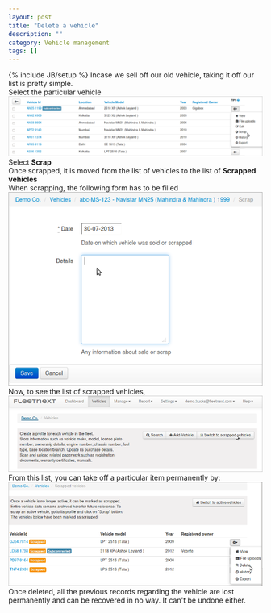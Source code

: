 ```yaml
---
layout: post
title: "Delete a vehicle"
description: ""
category: Vehicle management
tags: []
---
```

{% include JB/setup %}
Incase we sell off our old vehicle, taking it off our list is pretty simple.  
Select the particular vehicle  
![Scrapping a vehicle](/assets/images/tb/DelVeh_1.png)  
Select **Scrap**  
Once scrapped, it is moved from the list of vehicles to the list of **Scrapped vehicles**  
When scrapping, the following form has to be filled  
![Scrapped vehicles](/assets/images/tb/DelVeh_4.png)  
Now, to see the list of scrapped vehicles,  
![Scrapped vehicles](/assets/images/tb/DelVeh_2.png)  
From this list, you can take off a particular item permanently by:  
![Deleting a vehicle](/assets/images/tb/DelVeh_3.png)  
Once deleted, all the previous records regarding the vehicle are lost permanently and can be recovered in no way. It can't be undone either.
